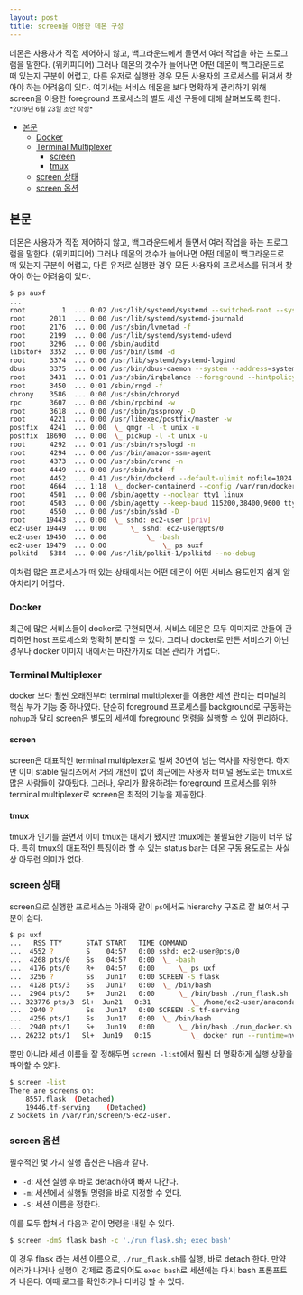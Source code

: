 ```yaml
---
layout: post
title: screen을 이용한 데몬 구성
---
```


<div class="message">
데몬은 사용자가 직접 제어하지 않고, 백그라운드에서 돌면서 여러 작업을 하는 프로그램을 말한다. (위키피디어) 그러나 데몬의 갯수가 늘어나면 어떤 데몬이 백그라운드로 떠 있는지 구분이 어렵고, 다른 유저로 실행한 경우 모든 사용자의 프로세스를 뒤져서 찾아야 하는 어려움이 있다. 여기서는 서비스 데몬을 보다 명확하게 관리하기 위해 screen을 이용한 foreground 프로세스의 별도 세션 구동에 대해 살펴보도록 한다.
</div>

<small>
*2019년 6월 23일 초안 작성*  
</small>

<!-- TOC -->

- [본문](#본문)
    - [Docker](#docker)
    - [Terminal Multiplexer](#terminal-multiplexer)
        - [screen](#screen)
        - [tmux](#tmux)
    - [screen 상태](#screen-상태)
    - [screen 옵션](#screen-옵션)

<!-- /TOC -->

## 본문
데몬은 사용자가 직접 제어하지 않고, 백그라운드에서 돌면서 여러 작업을 하는 프로그램을 말한다. (위키피디어) 그러나 데몬의 갯수가 늘어나면 어떤 데몬이 백그라운드로 떠 있는지 구분이 어렵고, 다른 유저로 실행한 경우 모든 사용자의 프로세스를 뒤져서 찾아야 하는 어려움이 있다.

```bash
$ ps auxf
...
root         1  ... 0:02 /usr/lib/systemd/systemd --switched-root --system --deserialize 22
root      2011  ... 0:00 /usr/lib/systemd/systemd-journald
root      2176  ... 0:00 /usr/sbin/lvmetad -f
root      2199  ... 0:00 /usr/lib/systemd/systemd-udevd
root      3296  ... 0:00 /sbin/auditd
libstor+  3352  ... 0:00 /usr/bin/lsmd -d
root      3374  ... 0:00 /usr/lib/systemd/systemd-logind
dbus      3375  ... 0:00 /usr/bin/dbus-daemon --system --address=systemd: --nofork --nopidfile --systemd-activation
root      3431  ... 0:01 /usr/sbin/irqbalance --foreground --hintpolicy=subset
root      3450  ... 0:01 /sbin/rngd -f
chrony    3586  ... 0:00 /usr/sbin/chronyd
rpc       3607  ... 0:00 /sbin/rpcbind -w
root      3618  ... 0:00 /usr/sbin/gssproxy -D
root      4221  ... 0:00 /usr/libexec/postfix/master -w
postfix   4241  ... 0:00  \_ qmgr -l -t unix -u
postfix  18690  ... 0:00  \_ pickup -l -t unix -u
root      4292  ... 0:01 /usr/sbin/rsyslogd -n
root      4294  ... 0:00 /usr/bin/amazon-ssm-agent
root      4373  ... 0:00 /usr/sbin/crond -n
root      4449  ... 0:00 /usr/sbin/atd -f
root      4452  ... 0:41 /usr/bin/dockerd --default-ulimit nofile=1024:4096
root      4664  ... 1:18  \_ docker-containerd --config /var/run/docker/containerd/containerd.toml
root      4501  ... 0:00 /sbin/agetty --noclear tty1 linux
root      4503  ... 0:00 /sbin/agetty --keep-baud 115200,38400,9600 ttyS0 vt220
root      4550  ... 0:00 /usr/sbin/sshd -D
root     19443  ... 0:00  \_ sshd: ec2-user [priv]
ec2-user 19449  ... 0:00      \_ sshd: ec2-user@pts/0
ec2-user 19450  ... 0:00          \_ -bash
ec2-user 19479  ... 0:00              \_ ps auxf
polkitd   5384  ... 0:00 /usr/lib/polkit-1/polkitd --no-debug
```

이처럼 많은 프로세스가 떠 있는 상태에서는 어떤 데몬이 어떤 서비스 용도인지 쉽게 알아차리기 어렵다.

### Docker
최근에 많은 서비스들이 docker로 구현되면서, 서비스 데몬은 모두 이미지로 만들어 관리하면 host 프로세스와 명확히 분리할 수 있다. 그러나 docker로 만든 서비스가 아닌 경우나 docker 이미지 내에서는 마찬가지로 데몬 관리가 어렵다.

### Terminal Multiplexer
docker 보다 훨씬 오래전부터 terminal multiplexer를 이용한 세션 관리는 터미널의 핵심 부가 기능 중 하나였다. 단순히 foreground 프로세스를 background로 구동하는 `nohup`과 달리 screen은 별도의 세션에 foreground 명령을 실행할 수 있어 편리하다.

#### screen
screen은 대표적인 terminal multiplexer로 벌써 30년이 넘는 역사를 자랑한다. 하지만 이미 stable 릴리즈에서 거의 개선이 없어 최근에는 사용자 터미널 용도로는 tmux로 많은 사람들이 갈아탔다. 그러나, 우리가 활용하려는 foreground 프로세스를 위한 terminal multiplexer로 screen은 최적의 기능을 제공한다.

#### tmux
tmux가 인기를 끌면서 이미 tmux는 대세가 됐지만 tmux에는 불필요한 기능이 너무 많다. 특히 tmux의 대표적인 특징이라 할 수 있는 status bar는 데몬 구동 용도로는 사실상 아무런 의미가 없다.

### screen 상태
screen으로 실행한 프로세스는 아래와 같이 `ps`에서도 hierarchy 구조로 잘 보여서 구분이 쉽다.

```bash
$ ps uxf
...   RSS TTY      STAT START   TIME COMMAND
...  4552 ?        S    04:57   0:00 sshd: ec2-user@pts/0
...  4268 pts/0    Ss   04:57   0:00  \_ -bash
...  4176 pts/0    R+   04:57   0:00      \_ ps uxf
...  3256 ?        Ss   Jun17   0:00 SCREEN -S flask
...  4128 pts/3    Ss   Jun17   0:00  \_ /bin/bash
...  2904 pts/3    S+   Jun21   0:00      \_ /bin/bash ./run_flask.sh
... 323776 pts/3  Sl+  Jun21   0:31          \_ /home/ec2-user/anaconda3/envs/mt/bin/python /home/ec2-user/anaconda3/envs/mt/bin/flask run --host=0.0.0.0
...  2940 ?        Ss   Jun17   0:00 SCREEN -S tf-serving
...  4256 pts/1    Ss   Jun17   0:00  \_ /bin/bash
...  2940 pts/1    S+   Jun19   0:00      \_ /bin/bash ./run_docker.sh
... 26232 pts/1   Sl+  Jun19   0:15          \_ docker run --runtime=nvidia -it --rm -p 8500:8500 -p 8501:8501 --mount type=bind,source=/home/ec2-user/models
````

뿐만 아니라 세션 이름을 잘 정해두면 `screen -list`에서 훨씬 더 명확하게 실행 상황을 파악할 수 있다.
```bash
$ screen -list
There are screens on:
	8557.flask	(Detached)
	19446.tf-serving	(Detached)
2 Sockets in /var/run/screen/S-ec2-user.
```

### screen 옵션
필수적인 몇 가지 실행 옵션은 다음과 같다.
- `-d`: 새션 실행 후 바로 detach하여 빠져 나간다.
- `-m`: 세션에서 실행될 명령을 바로 지정할 수 있다.
- `-S`: 세션 이름을 정한다.

이를 모두 합쳐서 다음과 같이 명령을 내릴 수 있다.
```bash
$ screen -dmS flask bash -c './run_flask.sh; exec bash'
```
이 경우 flask 라는 세션 이름으로, `./run_flask.sh`를 실행, 바로 detach 한다. 만약 에러가 나거나 실행이 강제로 종료되어도 `exec bash`로 세션에는 다시 bash 프롬프트가 나온다. 이때 로그를 확인하거나 디버깅 할 수 있다.
